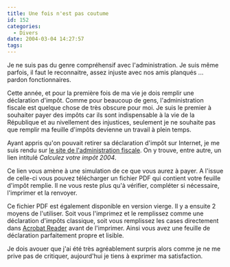 ```yaml
---
title: Une fois n'est pas coutume
id: 152
categories:
  - Divers
date: 2004-03-04 14:27:57
tags:
---
```


Je ne suis pas du genre compréhensif avec l'administration. Je suis même parfois, il faut le reconnaitre, assez injuste avec nos amis planqués ... pardon fonctionnaires.

Cette année, et pour la première fois de ma vie je dois remplir une déclaration d'impôt. Comme pour beaucoup de gens, l'administration fiscale est quelque chose de très obscure pour moi. Je suis le premier à souhaiter payer des impôts car ils sont indispensable à la vie de la République et au nivellement des injustices, seulement je ne souhaite pas que remplir ma feuille d'impôts devienne un travail à plein temps.

Ayant appris qu'on pouvait retirer sa déclaration d'impôt sur Internet, je me suis rendu sur [le site de l'administration fiscale](http://www.impots.gouv.fr/ "Impots.gouv.fr"). On y trouve, entre autre, un lien intitulé _Calculez votre impôt 2004_.

Ce lien vous amène à une simulation de ce que vous aurez à payer. A l'issue de celle-ci vous pouvez télécharger un fichier PDF qui contient votre feuille d'impôt remplie. Il ne vous reste plus qu'à vérifier, compléter si nécessaire, l'imprimer et la renvoyer.

Ce fichier PDF est également disponible en version vierge. Il y a ensuite 2 moyens de l'utiliser. Soit vous l'imprimez et le remplissez comme une déclaration d'impôts classique, soit vous remplissez les cases directement dans [Acrobat Reader](http://adobe.fr/products/acrobat/readermain.html "Acrobat Reader") avant de l'imprimer. Ainsi vous avez une feuille de déclaration parfaitement propre et lisible.

Je dois avouer que j'ai été très agréablement surpris alors comme je ne me prive pas de critiquer, aujourd'hui je tiens à exprimer ma satisfaction.